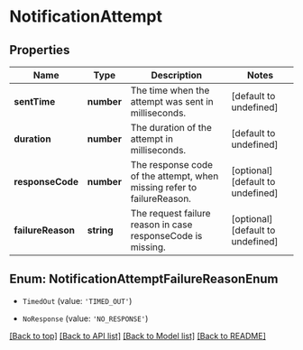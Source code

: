 # NotificationAttempt

## Properties

|Name | Type | Description | Notes|
|------------ | ------------- | ------------- | -------------|
|**sentTime** | **number** | The time when the attempt was sent in milliseconds. | [default to undefined]|
|**duration** | **number** | The duration of the attempt in milliseconds. | [default to undefined]|
|**responseCode** | **number** | The response code of the attempt, when missing refer to failureReason. | [optional] [default to undefined]|
|**failureReason** | **string** | The request failure reason in case responseCode is missing. | [optional] [default to undefined]|


## Enum: NotificationAttemptFailureReasonEnum


* `TimedOut` (value: `'TIMED_OUT'`)

* `NoResponse` (value: `'NO_RESPONSE'`)





[[Back to top]](#) [[Back to API list]](../../README.md#documentation-for-api-endpoints) [[Back to Model list]](../../README.md#documentation-for-models) [[Back to README]](../../README.md)
